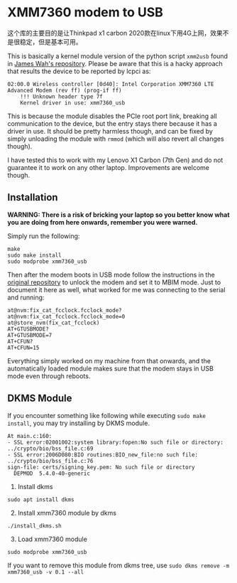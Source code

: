 # XMM7360 modem to USB

这个库的主要目的是让Thinkpad x1 carbon 2020款在linux下用4G上网，效果不是很稳定，但是基本可用。

This is basically a kernel module version of the python script `xmm2usb` found
in [James Wah's repository](https://github.com/abrasive/xmm7360). Please be
aware that this is a hacky approach that results the device to be reported by
lcpci as:

```
02:00.0 Wireless controller [0d40]: Intel Corporation XMM7360 LTE Advanced Modem (rev ff) (prog-if ff)
	!!! Unknown header type 7f
	Kernel driver in use: xmm7360_usb
```

This is because the module disables the PCIe root port link, breaking all
communication to the device, but the entry stays there because it has a driver
in use. It should be pretty harmless though, and can be fixed by simply
unloading the module with `rmmod` (which will also revert all changes though).

I have tested this to work with my Lenovo X1 Carbon (7th Gen) and do not
guarantee it to work on any other laptop. Improvements are welcome though.

## Installation

**WARNING: There is a risk of bricking your laptop so you better know what you
are doing from here onwards, remember you were warned.**

Simply run the following:

```
make
sudo make install
sudo modprobe xmm7360_usb
```

Then after the modem boots in USB mode follow the instructions in the [original
repository](https://github.com/abrasive/xmm7360) to unlock the modem and set it
to MBIM mode. Just to document it here as well, what worked for me was
connecting to the serial and running:

```
at@nvm:fix_cat_fcclock.fcclock_mode?
at@nvm:fix_cat_fcclock.fcclock_mode=0
at@store_nvm(fix_cat_fcclock)
AT+GTUSBMODE?
AT+GTUSBMODE=7
AT+CFUN?
AT+CFUN=15
```

Everything simply worked on my machine from that onwards, and the automatically
loaded module makes sure that the modem stays in USB mode even through reboots.

## DKMS Module

If you encounter something like following while executing `sudo make install`, you may try installing by DKMS module.

```
At main.c:160:
- SSL error:02001002:system library:fopen:No such file or directory: ../crypto/bio/bss_file.c:69
- SSL error:2006D080:BIO routines:BIO_new_file:no such file: ../crypto/bio/bss_file.c:76
sign-file: certs/signing_key.pem: No such file or directory
  DEPMOD  5.4.0-40-generic
```

1. Install dkms

```
sudo apt install dkms
```

2. Install xmm7360 module by dkms

```
./install_dkms.sh
```

3. Load xmm7360 module

```
sudo modprobe xmm7360_usb
```

If you want to remove this module from dkms tree, use `sudo dkms remove -m xmm7360_usb -v 0.1 --all`
